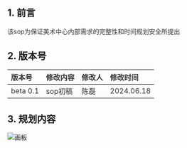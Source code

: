 # **<font style="color:#1a1a1a;"></font>**
## 1. **<font style="color:#1a1a1a;">前言</font>**
<font style="color:#333333;">该sop为保证美术中心内部需求的完整性和时间规划安全所提出</font>

## 2. **<font style="color:#1a1a1a;">版本号</font>**
| <font style="color:#333333;">版本号</font> | <font style="color:#333333;">修改内容</font> | <font style="color:#333333;">修改人</font> | <font style="color:#333333;">修改时间</font> |
| :--- | :--- | :--- | :--- |
| <font style="color:#333333;">beta 0.1</font> | <font style="color:#333333;">sop初稿</font> | <font style="color:#333333;">陈磊</font> | <font style="color:#333333;">2024.06.18</font> |


## 3. **<font style="color:#1a1a1a;">规划内容</font>**


![画板](https://cdn.nlark.com/yuque/0/2024/jpeg/26123556/1718697561932-e479f5cf-faad-455a-9cc3-e9e99dd86fe0.jpeg)

